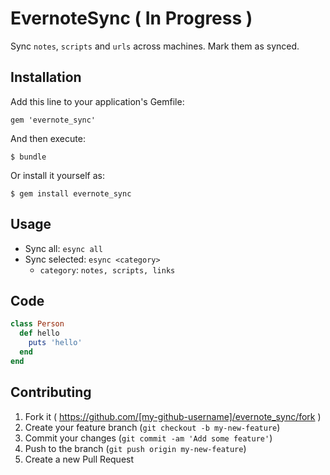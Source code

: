# EvernoteSync ( In Progress )

Sync `notes`, `scripts` and `urls` across machines. Mark them as synced.

## Installation

Add this line to your application's Gemfile:

    gem 'evernote_sync'

And then execute:

    $ bundle

Or install it yourself as:

    $ gem install evernote_sync

## Usage

  * Sync all: `esync all`
  * Sync selected: `esync <category>`
    + `category`: `notes, scripts, links`

## Code
```ruby
class Person
  def hello
    puts 'hello'
  end
end
```

## Contributing

1. Fork it ( https://github.com/[my-github-username]/evernote_sync/fork )
2. Create your feature branch (`git checkout -b my-new-feature`)
3. Commit your changes (`git commit -am 'Add some feature'`)
4. Push to the branch (`git push origin my-new-feature`)
5. Create a new Pull Request

